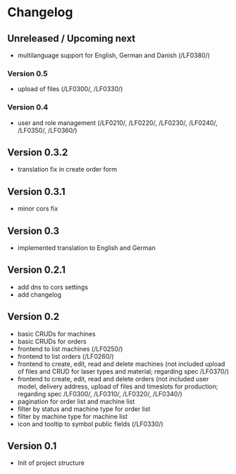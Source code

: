 # Changelog

## Unreleased / Upcoming next

* multilanguage support for English, German and Danish (/LF0380/)

### Version 0.5

* upload of files (/LF0300/, /LF0330/)

### Version 0.4

* user and role management (/LF0210/, /LF0220/, /LF0230/, /LF0240/, /LF0350/, /LF0360/)

## Version 0.3.2

* translation fix in create order form

## Version 0.3.1

* minor cors fix

## Version 0.3

* implemented translation to English and German

## Version 0.2.1

* add dns to cors settings
* add changelog

## Version 0.2

* basic CRUDs for machines
* basic CRUDs for orders
* frontend to list machines (/LF0250/)
* frontend to list orders (/LF0260/)
* frontend to create, edit, read and delete machines (not included upload of files and CRUD for laser types and material; regarding spec /LF0370/)
* frontend to create, edit, read and delete orders (not included user model, delivery address, upload of files and timeslots for production; regarding spec /LF0300/, /LF0310/, /LF0320/, /LF0340/)
* pagination for order list and machine list
* filter by status and machine type for order list
* filter by machine type for machine list
* icon and tooltip to symbol public fields (/LF0330/)

## Version 0.1

* Init of project structure